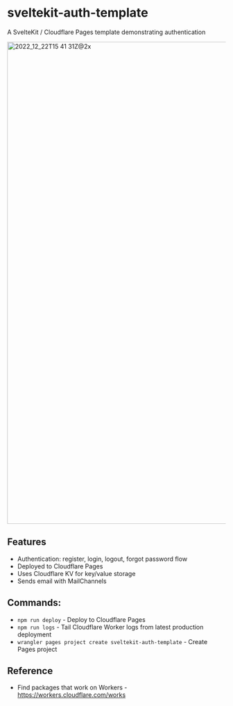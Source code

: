 # sveltekit-auth-template

A SvelteKit / Cloudflare Pages template demonstrating authentication

<img width="1110" alt="2022_12_22T15 41 31Z@2x" src="https://user-images.githubusercontent.com/759811/209170157-1727fb7f-fe86-410c-b470-0054c4e19ba2.png">

## Features

- Authentication: register, login, logout, forgot password flow
- Deployed to Cloudflare Pages
- Uses Cloudflare KV for key/value storage
- Sends email with MailChannels

## Commands:

- `npm run deploy` - Deploy to Cloudflare Pages
- `npm run logs` - Tail Cloudflare Worker logs from latest production deployment
- `wrangler pages project create sveltekit-auth-template` - Create Pages project

## Reference

- Find packages that work on Workers - https://workers.cloudflare.com/works
